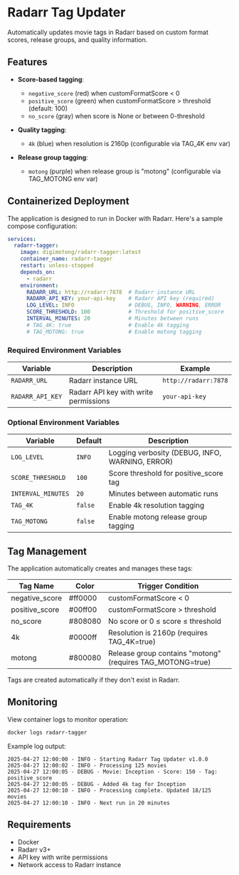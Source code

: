 # Radarr Tag Updater

Automatically updates movie tags in Radarr based on custom format scores, release groups, and quality information.

## Features

- **Score-based tagging**:
  - `negative_score` (red) when customFormatScore < 0
  - `positive_score` (green) when customFormatScore > threshold (default: 100)
  - `no_score` (gray) when score is None or between 0-threshold

- **Quality tagging**:
  - `4k` (blue) when resolution is 2160p (configurable via TAG_4K env var)

- **Release group tagging**:
  - `motong` (purple) when release group is "motong" (configurable via TAG_MOTONG env var)

## Containerized Deployment

The application is designed to run in Docker with Radarr. Here's a sample compose configuration:

```yaml
services:
  radarr-tagger:
    image: digimotong/radarr-tagger:latest
    container_name: radarr-tagger
    restart: unless-stopped
    depends_on:
      - radarr
    environment:
      RADARR_URL: http://radarr:7878  # Radarr instance URL
      RADARR_API_KEY: your-api-key    # Radarr API key (required)
      LOG_LEVEL: INFO                 # DEBUG, INFO, WARNING, ERROR
      SCORE_THRESHOLD: 100            # Threshold for positive_score
      INTERVAL_MINUTES: 20            # Minutes between runs
      # TAG_4K: true                  # Enable 4k tagging
      # TAG_MOTONG: true              # Enable motong tagging
```

### Required Environment Variables

| Variable | Description | Example |
|----------|-------------|---------|
| `RADARR_URL` | Radarr instance URL | `http://radarr:7878` |
| `RADARR_API_KEY` | Radarr API key with write permissions | `your-api-key` |

### Optional Environment Variables

| Variable | Default | Description |
|----------|---------|-------------|
| `LOG_LEVEL` | `INFO` | Logging verbosity (DEBUG, INFO, WARNING, ERROR) |
| `SCORE_THRESHOLD` | `100` | Score threshold for positive_score tag |
| `INTERVAL_MINUTES` | `20` | Minutes between automatic runs |
| `TAG_4K` | `false` | Enable 4k resolution tagging |
| `TAG_MOTONG` | `false` | Enable motong release group tagging |

## Tag Management

The application automatically creates and manages these tags:

| Tag Name | Color | Trigger Condition |
|----------|-------|-------------------|
| negative_score | #ff0000 | customFormatScore < 0 |
| positive_score | #00ff00 | customFormatScore > threshold |
| no_score | #808080 | No score or 0 ≤ score ≤ threshold |
| 4k | #0000ff | Resolution is 2160p (requires TAG_4K=true) |
| motong | #800080 | Release group contains "motong" (requires TAG_MOTONG=true) |

Tags are created automatically if they don't exist in Radarr.

## Monitoring

View container logs to monitor operation:

```bash
docker logs radarr-tagger
```

Example log output:
```
2025-04-27 12:00:00 - INFO - Starting Radarr Tag Updater v1.0.0
2025-04-27 12:00:02 - INFO - Processing 125 movies
2025-04-27 12:00:05 - DEBUG - Movie: Inception - Score: 150 - Tag: positive_score
2025-04-27 12:00:05 - DEBUG - Added 4k tag for Inception
2025-04-27 12:00:10 - INFO - Processing complete. Updated 18/125 movies
2025-04-27 12:00:10 - INFO - Next run in 20 minutes
```

## Requirements

- Docker
- Radarr v3+
- API key with write permissions
- Network access to Radarr instance
